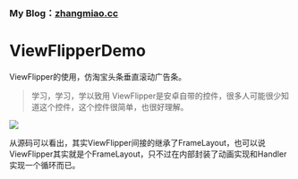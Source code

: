 ### My Blog：[zhangmiao.cc](https://zhangmiao.cc/posts/ced0f833.html)
# ViewFlipperDemo
ViewFlipper的使用，仿淘宝头条垂直滚动广告条。

> 学习，学习，学以致用
ViewFlipper是安卓自带的控件，很多人可能很少知道这个控件，这个控件很简单，也很好理解。

![](https://ws2.sinaimg.cn/large/006tNbRwgy1fyhz70e763g30b70500tv.gif)

从源码可以看出，其实ViewFlipper间接的继承了FrameLayout，也可以说ViewFlipper其实就是个FrameLayout，只不过在内部封装了动画实现和Handler实现一个循环而已。
